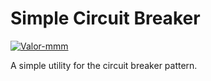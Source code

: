 # Simple Circuit Breaker

[![Valor-mmm](https://circleci.com/gh/Valor-mmm/simple-circuit-breaker.svg?style=svg)](https://app.circleci.com/pipelines/github/Valor-mmm)

A simple utility for the circuit breaker pattern.
